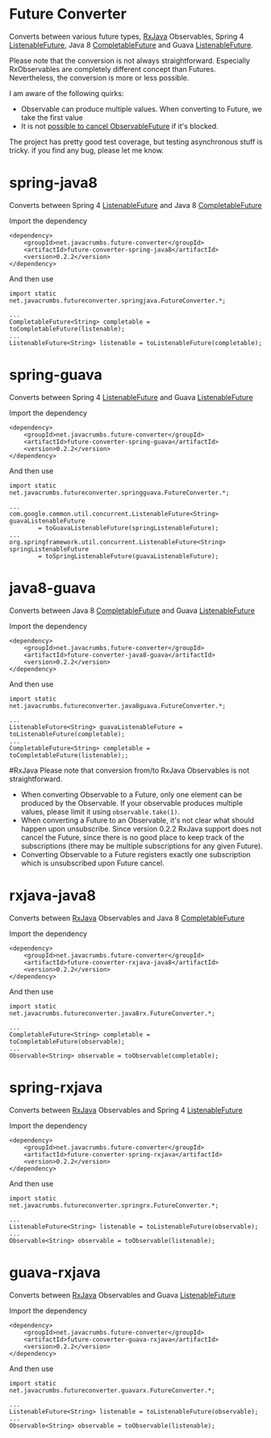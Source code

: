 Future Converter
================

Converts between various future types, [RxJava](https://github.com/Netflix/RxJava) Observables,
Spring 4 [ListenableFuture](http://docs.spring.io/spring/docs/4.0.0.BUILD-SNAPSHOT/javadoc-api/org/springframework/util/concurrent/ListenableFuture.html),
Java 8 [CompletableFuture](http://download.java.net/lambda/b88/docs/api/java/util/concurrent/CompletableFuture.html) and
Guava [ListenableFuture](http://docs.guava-libraries.googlecode.com/git-history/release/javadoc/com/google/common/util/concurrent/ListenableFuture.html).

Please note that the conversion is not always straightforward. Especially RxObservables are completely different concept than
Futures. Nevertheless, the conversion is more or less possible.

I am aware of the following quirks:

* Observable can produce multiple values. When converting to Future, we take the first value
* It is not [possible to cancel ObservableFuture](http://stackoverflow.com/questions/23320407/how-to-cancel-java-8-completable-future) if it's blocked.

The project has pretty good test coverage, but testing asynchronous stuff is tricky. if you find any bug, please let me know.

# spring-java8
Converts between Spring 4 [ListenableFuture](http://docs.spring.io/spring/docs/4.0.0.BUILD-SNAPSHOT/javadoc-api/org/springframework/util/concurrent/ListenableFuture.html) and Java 8 [CompletableFuture](http://download.java.net/lambda/b88/docs/api/java/util/concurrent/CompletableFuture.html)

Import the dependency

    <dependency>
        <groupId>net.javacrumbs.future-converter</groupId>
        <artifactId>future-converter-spring-java8</artifactId>
        <version>0.2.2</version>
    </dependency>

And then use

    import static net.javacrumbs.futureconverter.springjava.FutureConverter.*;

    ...
    CompletableFuture<String> completable = toCompletableFuture(listenable);
    ...
    ListenableFuture<String> listenable = toListenableFuture(completable);

# spring-guava
Converts between Spring 4 [ListenableFuture](http://docs.spring.io/spring/docs/4.0.0.BUILD-SNAPSHOT/javadoc-api/org/springframework/util/concurrent/ListenableFuture.html)
and Guava [ListenableFuture](http://docs.guava-libraries.googlecode.com/git-history/release/javadoc/com/google/common/util/concurrent/ListenableFuture.html)


Import the dependency

    <dependency>
        <groupId>net.javacrumbs.future-converter</groupId>
        <artifactId>future-converter-spring-guava</artifactId>
        <version>0.2.2</version>
    </dependency>

And then use

    import static net.javacrumbs.futureconverter.springguava.FutureConverter.*;

    ...
    com.google.common.util.concurrent.ListenableFuture<String> guavaListenableFuture
            = toGuavaListenableFuture(springListenableFuture);
    ...
    org.springframework.util.concurrent.ListenableFuture<String> springListenableFuture
            = toSpringListenableFuture(guavaListenableFuture);

# java8-guava
Converts between Java 8 [CompletableFuture](http://download.java.net/lambda/b88/docs/api/java/util/concurrent/CompletableFuture.html)
and Guava [ListenableFuture](http://docs.guava-libraries.googlecode.com/git-history/release/javadoc/com/google/common/util/concurrent/ListenableFuture.html)


Import the dependency

    <dependency>
        <groupId>net.javacrumbs.future-converter</groupId>
        <artifactId>future-converter-java8-guava</artifactId>
        <version>0.2.2</version>
    </dependency>

And then use

    import static net.javacrumbs.futureconverter.java8guava.FutureConverter.*;

    ...
    ListenableFuture<String> guavaListenableFuture = toListenableFuture(completable);
    ...
    CompletableFuture<String> completable = toCompletableFuture(listenable);;


#RxJava
Please note that conversion from/to RxJava Observables is not straightforward.

* When converting Observable to a Future, only one element can be produced by the Observable. If your observable produces
multiple values, please limit it using `observable.take(1)`.
* When converting a Future to an Observable, it's not clear what should happen upon unsubscribe. Since version 0.2.2 RxJava support does
not cancel the Future, since there is no good place to keep track of the subscriptions (there may be multiple subscriptions for any given Future).
* Converting Observable to a Future registers exactly one subscription which is unsubscribed upon Future cancel.

# rxjava-java8
Converts between [RxJava](https://github.com/Netflix/RxJava) Observables and Java 8 [CompletableFuture](http://download.java.net/lambda/b88/docs/api/java/util/concurrent/CompletableFuture.html)

Import the dependency

    <dependency>
        <groupId>net.javacrumbs.future-converter</groupId>
        <artifactId>future-converter-rxjava-java8</artifactId>
        <version>0.2.2</version>
    </dependency>

And then use

    import static net.javacrumbs.futureconverter.java8rx.FutureConverter.*;

    ...
    CompletableFuture<String> completable = toCompletableFuture(observable);
    ...
    Observable<String> observable = toObservable(completable);

# spring-rxjava
Converts between [RxJava](https://github.com/Netflix/RxJava) Observables and Spring 4 [ListenableFuture](http://docs.spring.io/spring/docs/4.0.0.BUILD-SNAPSHOT/javadoc-api/org/springframework/util/concurrent/ListenableFuture.html)

Import the dependency

    <dependency>
        <groupId>net.javacrumbs.future-converter</groupId>
        <artifactId>future-converter-spring-rxjava</artifactId>
        <version>0.2.2</version>
    </dependency>

And then use

    import static net.javacrumbs.futureconverter.springrx.FutureConverter.*;

    ...
    ListenableFuture<String> listenable = toListenableFuture(observable);
    ...
    Observable<String> observable = toObservable(listenable);

# guava-rxjava
Converts between [RxJava](https://github.com/Netflix/RxJava) Observables and Guava [ListenableFuture](http://docs.guava-libraries.googlecode.com/git-history/release/javadoc/com/google/common/util/concurrent/ListenableFuture.html)

Import the dependency

    <dependency>
        <groupId>net.javacrumbs.future-converter</groupId>
        <artifactId>future-converter-guava-rxjava</artifactId>
        <version>0.2.2</version>
    </dependency>

And then use

    import static net.javacrumbs.futureconverter.guavarx.FutureConverter.*;

    ...
    ListenableFuture<String> listenable = toListenableFuture(observable);
    ...
    Observable<String> observable = toObservable(listenable);
